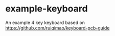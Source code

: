 # example-keyboard
An example 4 key keyboard based on https://github.com/ruiqimao/keyboard-pcb-guide
